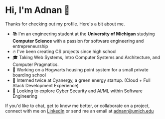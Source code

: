 # Hi, I'm Adnan 👋

Thanks for checking out my profile. Here's a bit about me.

- 📚 I'm an engineering student at the **University of Michigan** studying **Computer Science** with a passion for software engineering and entrepreneurship
- 🔥 I've been creating CS projects since high school
- 🎓 Taking Web Systems, Intro Computer Systems and Architecture, and Computer Pragmatics.
- 🚀 Working on a Hogwarts housing point system for a small private boarding school
- 🫧 Interned twice at Cyanergy, a green energy startup. (Cloud + Full Stack Development Experience)
- 🌱 Looking to explore Cyber Security and AI/ML within Software Engineering

If you'd like to chat, get to know me better, or collaborate on a project, connect with me on [LinkedIn](https://www.linkedin.com/in/-adnan-rashid/) or send me an email at [adnanr@umich.edu](mailto:adnanr@umich.edu)

